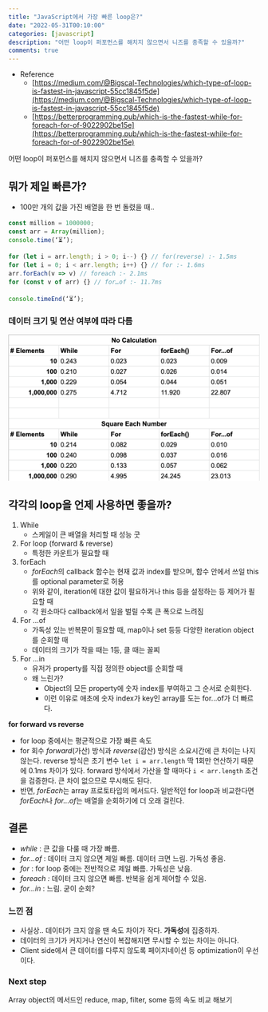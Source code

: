 ```yaml
---
title: "JavaScript에서 가장 빠른 loop은?"
date: "2022-05-31T00:10:00"
categories: [javascript]
description: "어떤 loop이 퍼포먼스를 해치지 않으면서 니즈를 충족할 수 있을까?"
comments: true
---
```


- Reference
    - [https://medium.com/@Bigscal-Technologies/which-type-of-loop-is-fastest-in-javascript-55cc1845f5de](https://medium.com/@Bigscal-Technologies/which-type-of-loop-is-fastest-in-javascript-55cc1845f5de)
    - [https://betterprogramming.pub/which-is-the-fastest-while-for-foreach-for-of-9022902be15e](https://betterprogramming.pub/which-is-the-fastest-while-for-foreach-for-of-9022902be15e)

어떤 loop이 퍼포먼스를 해치지 않으면서 니즈를 충족할 수 있을까?

## 뭐가 제일 빠른가?

- 100만 개의 값을 가진 배열을 한 번 돌렸을 때..

```jsx
const million = 1000000;
const arr = Array(million);
console.time(‘⏳’);

for (let i = arr.length; i > 0; i--) {} // for(reverse) :- 1.5ms
for (let i = 0; i < arr.length; i++) {} // for :- 1.6ms
arr.forEach(v => v) // foreach :- 2.1ms
for (const v of arr) {} // for…of :- 11.7ms

console.timeEnd(‘⏳’);
```
### 데이터 크기 및 연산 여부에 따라 다름

![image from betterprogramming.pub](../../assets/javascript-loop/test.png)

## 각각의 loop을 언제 사용하면 좋을까?

1. While
    - 스케일이 큰 배열을 처리할 때 성능 굿
2. For loop (forward & reverse)
    - 특정한 카운트가 필요할 때
3. forEach
    - *forEach*의 callback 함수는 현재 값과 index를 받으며, 함수 안에서 쓰일 this를 optional parameter로 허용
    - 위와 같이, iteration에 대한 값이 필요하거나 this 등을 설정하는 등 제어가 필요할 때
    - 각 원소마다 callback에서 일을 벌릴 수록 큰 폭으로 느려짐
4. For …of
    - 가독성 있는 반복문이 필요할 때, map이나 set 등등 다양한 iteration object를 순회할 때
    - 데이터의 크기가 작을 때는 1등, 클 때는 꼴찌
5. For …in
    - 유저가 property를 직접 정의한 object를 순회할 때
    - 왜 느린가?
        - Object의 모든 property에 숫자 index를 부여하고 그 순서로 순회한다.
        - 이런 이유로 애초에 숫자 index가 key인 array를 도는 for…of가 더 빠르다.

**for forward vs reverse**
- for loop 중에서는 평균적으로 가장 빠른 속도
- for 회수 *forward*(가산) 방식과 *reverse*(감산) 방식은 소요시간에 큰 차이는 나지 않는다. reverse 방식은 초기 변수 `let i = arr.length` 딱 1회만 연산하기 때문에 0.1ms 차이가 있다. forward 방식에서 가산을 할 때마다 `i < arr.length` 조건을 검증한다. 큰 차이 없으므로 무시해도 된다.
- 반면, *forEach*는 array 프로토타입의 메서드다. 일반적인 for loop과 비교한다면 *forEach*나 *for…of*는 배열을 순회하기에 더 오래 걸린다.

## 결론

- *while* : 큰 값을 다룰 때 가장 빠름.
- *for…of* : 데이터 크지 않으면 제일 빠름. 데이터 크면 느림. 가독성 좋음.
- *for* : for loop 중에는 전반적으로 제일 빠름. 가독성은 낮음.
- *foreach :* 데이터 크지 않으면 빠름. 반복을 쉽게 제어할 수 있음.
- *for…in* : 느림. 굳이 순회?

### 느낀 점

- 사실상.. 데이터가 크지 않을 땐 속도 차이가 작다. **가독성**에 집중하자.
- 데이터의 크기가 커지거나 연산이 복잡해지면 무시할 수 있는 차이는 아니다.
- Client side에서 큰 데이터를 다루지 않도록 페이지네이션 등 optimization이 우선이다.

### Next step

Array object의 메서드인 reduce, map, filter, some 등의 속도 비교 해보기